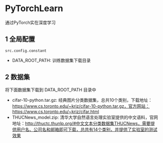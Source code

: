 # PyTorchLearn
通过PyTorch实在深度学习
## 1 全局配置
```src.config.constant```
+ DATA_ROOT_PATH: 训练数据集下载目录

## 2 数据集
将下面数据集下载到 DATA_ROOT_PATH 目录中
+ cifar-10-python.tar.gz: 经典图片分类数据集，总共10个类别，下载地址：https://www.cs.toronto.edu/~kriz/cifar-10-python.tar.gz，官方网站：https://www.cs.toronto.edu/~kriz/cifar.html
+ THUCNews_model.zip: 清华大学自然语言处理实验室提供的中文语料，官网地址：http://thuctc.thunlp.org/#中文文本分类数据集THUCNews，需要提供用户名、公司名和邮箱即可下载，总共有14个类别，并提供了实验室的测试效果
